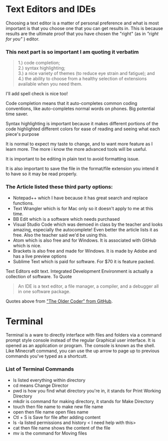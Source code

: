 # Text Editors and IDEs

Choosing a text editor is a matter of personal preference and what is most important is that you choose one that you can get results in. This is because results are the ultimate proof that you have chosen the "right" (as in _"right for you"_ ) editor.

### This next part is so important I am quoting it verbatim

> 1.) code completion;  
2.) syntax highlighting;  
3.) a nice variety of themes (to reduce eye strain and fatigue); and  
4.) the ability to choose from a healthy selection of extensions available when you need them.

I'll add spell check is nice too!


Code completion means that it auto-completes common coding conventions, like auto-completes normal words on phones. Big potential time saver.

Syntax highlighting is important because it makes different portions of the code highlighted different colors for ease of reading and seeing what each piece's purpose

It is normal to expect my taste to change, and to want more feature as I learn more. The more i know the more advanced tools will be useful.

It is important to be editing in plain text to avoid formatting issue.

It is also important to save the file in the format/file extension you intend it to have so it may be read properly.

### The Article listed these third party options:

* Notepad++ which I have because it has great search and replace functions.
* Text Wrangler which is for Mac only so it doesn't apply to me at this time.
* BB Edit which is a software which needs purchased
* Visual Studio Code which was demoed in class by the teacher and looks amazing, especially the autocomplete! Even better the article lists it as free. Also the teacher said we'd be using this.
* Atom which is also free and for Windows. It is associated with GitHub which is nice.
* Brackets is also free and made for Windows. It is made by Adobe and has a live preview options
* Sublime Text which is paid for software. For $70 it is feature packed.

Text Editors edit text. Integrated Development Environment is actually a collection of software. To Quote

> An IDE is a text editor, a file manager, a compiler, and a debugger all in one software package.



Quotes above from ["The Older Coder" from GitHub](https://codefellows.github.io/code-102-guide/curriculum/class-02/Choosing-A-Text-Editor--The-Older-Coder.pdf).

# Terminal
Terminal is a  ware to directly interface with files and folders via a command prompt style console instead of the regular Graphical user interface. It is opened as an application or program. The console is known as the shell. Like Minecraft command, you can use the up arrow to page up to previous commands you've typed as a shortcutt.

### List of Terminal Commands
* ls listed everything within directory
* cd means Change Director
* pwd is how you find what directory you're in, it stands for Print Working Directory
* mkdir is command for making directory, it stands for Make Directory
* touch then file name to make new file name
* open then file name open files name
* Ctl + S is Save for file after adding content
* ls -la listed permissions and history < I need help with this>
* cat then file name shows the content of the file
* mv is the command for Moving files
